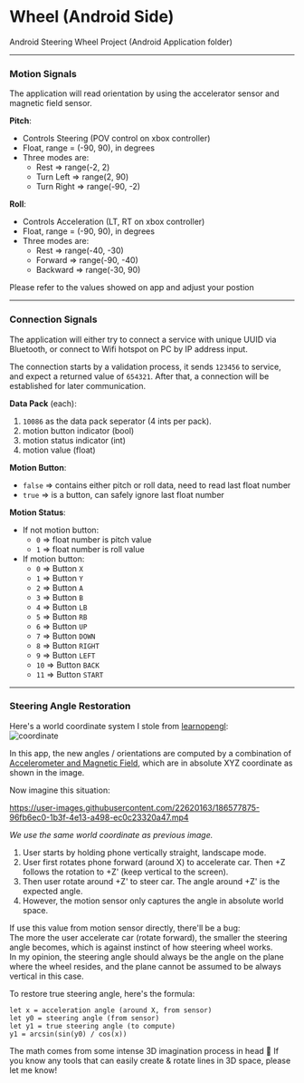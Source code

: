 # Wheel (Android Side)  

Android Steering Wheel Project (Android Application folder)

------

### Motion Signals  

The application will read orientation by using the accelerator sensor and magnetic field sensor.  

__Pitch__:  
* Controls Steering (POV control on xbox controller)  
* Float, range = (-90, 90), in degrees  
* Three modes are:  
  * Rest => range(-2, 2)  
  * Turn Left => range(2, 90)  
  * Turn Right => range(-90, -2)  

__Roll__:  
* Controls Acceleration (LT, RT on xbox controller)  
* Float, range = (-90, 90), in degrees  
* Three modes are:  
  * Rest => range(-40, -30)  
  * Forward => range(-90, -40)  
  * Backward => range(-30, 90)  

Please refer to the values showed on app and adjust your postion  

------

### Connection Signals  

The application will either try to connect a service with unique UUID via Bluetooth, or connect to Wifi hotspot on PC by IP address input.  

The connection starts by a validation process, it sends `123456` to service, and expect a returned value of `654321`. After that, a connection will be established for later communication.  

__Data Pack__ (each):  
1. `10086` as the data pack seperator (4 ints per pack).  
2. motion button indicator (bool)  
3. motion status indicator (int)  
4. motion value (float)  

__Motion Button__:  
* `false` => contains either pitch or roll data, need to read last float number  
* `true` => is a button, can safely ignore last float number  

__Motion Status__:  
* If not motion button:  
  * `0` => float number is pitch value  
  * `1` => float number is roll value  
* If motion button:  
  * `0` => Button `X`
  * `1` => Button `Y`
  * `2` => Button `A`
  * `3` => Button `B`
  * `4` => Button `LB`
  * `5` => Button `RB`
  * `6` => Button `UP`
  * `7` => Button `DOWN`
  * `8` => Button `RIGHT`
  * `9` => Button `LEFT`
  * `10` => Button `BACK`
  * `11` => Button `START`


------

### Steering Angle Restoration

Here's a world coordinate system I stole from [learnopengl](https://developer.android.com/guide/topics/sensors/sensors_overview#sensors-coords):\
![coordinate](https://learnopengl.com/img/getting-started/coordinate_systems_right_handed.png)

In this app, the new angles / orientations are computed by a combination of [Accelerometer and Magnetic Field](https://developer.android.com/guide/topics/sensors/sensors_position#sensors-pos-orient), which are in absolute XYZ coordinate as shown in the image.

Now imagine this situation:

https://user-images.githubusercontent.com/22620163/186577875-96fb6ec0-1b3f-4e13-a498-ec0c23320a47.mp4

_We use the same world coordinate as previous image._
1. User starts by holding phone vertically straight, landscape mode.
2. User first rotates phone forward (around X) to accelerate car. Then +Z follows the rotation to +Z' (keep vertical to the screen).
3. Then user rotate around +Z' to steer car. The angle around +Z' is the expected angle.
4. However, the motion sensor only captures the angle in absolute world space.
 
If use this value from motion sensor directly, there'll be a bug:\
The more the user accelerate car (rotate forward), the smaller the steering angle becomes, which is against instinct of how steering wheel works.\
In my opinion, the steering angle should always be the angle on the plane where the wheel resides, and the plane cannot be assumed to be always vertical in this case.

To restore true steering angle, here's the formula:
```
let x = acceleration angle (around X, from sensor)
let y0 = steering angle (from sensor)
let y1 = true steering angle (to compute)
y1 = arcsin(sin(y0) / cos(x))
```
The math comes from some intense 3D imagination process in head 🤣 If you know any tools that can easily create & rotate lines in 3D space, please let me know!
